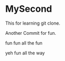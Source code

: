 # MySecond

This for learning git clone.

Another Commit for fun.

fun fun all the fun

yeh fun all the way
